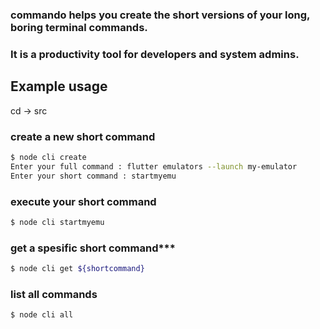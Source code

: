 ### commando helps you create the short versions of your long, boring terminal commands.
### It is a productivity tool for developers and system admins.

## Example usage
cd -> src

### create a new short command
```sh
$ node cli create
Enter your full command : flutter emulators --launch my-emulator
Enter your short command : startmyemu
```
### execute your short command
```sh
$ node cli startmyemu
```
### get a spesific short command***
```sh
$ node cli get ${shortcommand}
```
### list all commands
```sh
$ node cli all
```

